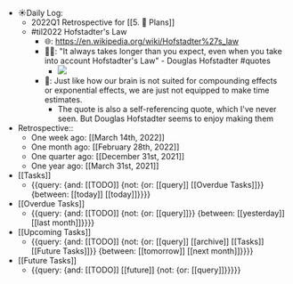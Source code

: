 - ☀️Daily Log:
    - 2022Q1 Retrospective for [[5. 🍕 Plans]]
    - #til2022 Hofstadter's Law
        - 🌐: https://en.wikipedia.org/wiki/Hofstadter%27s_law
        - 💁‍♂️: "It always takes longer than you expect, even when you take into account Hofstadter's Law" - Douglas Hofstadter #quotes
            -  ![](https://firebasestorage.googleapis.com/v0/b/firescript-577a2.appspot.com/o/imgs%2Fapp%2Fforever-learning%2FlARGIzt0OP.png?alt=media&token=09932324-7bec-4946-8575-528b853b6d88)
        - 🤔: Just like how our brain is not suited for compounding effects or exponential effects, we are just not equipped to make time estimates. 
            - The quote is also a self-referencing quote, which I've never seen. But Douglas Hofstadter seems to enjoy making them
- Retrospective::
    - One week ago: [[March 14th, 2022]]
    - One month ago: [[February 28th, 2022]]
    - One quarter ago: [[December 31st, 2021]]
    - One year ago: [[March 31st, 2021]]
- [[Tasks]]
    - {{query: {and: [[TODO]] {not: {or: [[query]] [[Overdue Tasks]]}} {between: [[today]] [[today]]}}}}
- [[Overdue Tasks]]
    - {{query: {and: [[TODO]] {not: {or: [[query]]}} {between: [[yesterday]] [[last month]]}}}}
- [[Upcoming Tasks]]
    - {{query: {and: [[TODO]] {not: {or: [[query]] [[archive]] [[Tasks]] [[Future Tasks]]}} {between: [[tomorrow]] [[next month]]}}}}
- [[Future Tasks]]
    - {{query: {and: [[TODO]] [[future]] {not: {or: [[query]]}}}}}
